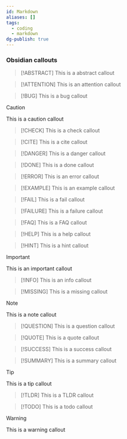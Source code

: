 ```yaml
---
id: Markdown
aliases: []
tags:
  - coding
  - markdown
dg-publish: true
---
```

### Obsidian callouts
>[!ABSTRACT]
> This is a abstract callout

>[!ATTENTION]
> This is an attention callout

>[!BUG]
> This is a bug callout

>[!CAUTION]
> This is a caution callout

>[!CHECK]
> This is a check callout

>[!CITE]
> This is a cite callout

>[!DANGER]
> This is a danger callout

>[!DONE]
> This is a done callout

>[!ERROR]
> This is an error callout

>[!EXAMPLE]
> This is an example callout

>[!FAIL]
> This is a fail callout

>[!FAILURE]
> This is a failure callout

>[!FAQ]
> This is a FAQ callout

>[!HELP]
> This is a help callout

>[!HINT]
> This is a hint callout

>[!IMPORTANT]
> This is an important callout

>[!INFO]
> This is an info callout

>[!MISSING]
> This is a missing callout

>[!NOTE]
> This is a note callout

>[!QUESTION]
> This is a question callout

>[!QUOTE]
> This is a quote callout

>[!SUCCESS]
> This is a success callout

>[!SUMMARY]
> This is a summary callout

>[!TIP]
> This is a tip callout

>[!TLDR]
> This is a TLDR callout

>[!TODO]
> This is a todo callout

>[!WARNING]
> This is a warning callout